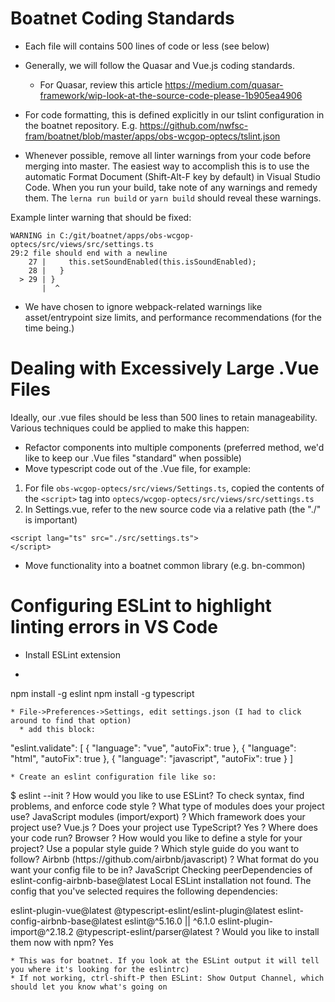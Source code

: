# Boatnet Coding Standards


- Each file will contains 500 lines of code or less (see below)
- Generally, we will follow the Quasar and Vue.js coding standards.
  - For Quasar, review this article https://medium.com/quasar-framework/wip-look-at-the-source-code-please-1b905ea4906

- For code formatting, this is defined explicitly in our tslint configuration in the boatnet repository. E.g. https://github.com/nwfsc-fram/boatnet/blob/master/apps/obs-wcgop-optecs/tslint.json
- Whenever possible, remove all linter warnings from your code before merging into master. The easiest way to accomplish this is to use the automatic Format Document (Shift-Alt-F key by default) in Visual Studio Code. When you run your build, take note of any warnings and remedy them. The ```lerna run build``` or ```yarn build``` should reveal these warnings.

Example linter warning that should be fixed:
```
WARNING in C:/git/boatnet/apps/obs-wcgop-optecs/src/views/src/settings.ts
29:2 file should end with a newline
    27 |     this.setSoundEnabled(this.isSoundEnabled);
    28 |   }
  > 29 | }
       |  ^
```     

- We have chosen to ignore webpack-related warnings like asset/entrypoint size limits, and performance recommendations (for the time being.)

# Dealing with Excessively Large .Vue Files

Ideally, our .vue files should be less than 500 lines to retain manageability. 
Various techniques could be applied to make this happen:

* Refactor components into multiple components (preferred method, we'd like to keep our .Vue files "standard" when possible)
* Move typescript code out of the .Vue file, for example:
 1. For file ```obs-wcgop-optecs/src/views/Settings.ts```, copied the contents of the ```<script>``` tag into ```optecs/wcgop-optecs/src/views/src/settings.ts```
 2. In Settings.vue, refer to the new source code via a relative path (the "./" is important)
 ```
<script lang="ts" src="./src/settings.ts">
</script>
```
* Move functionality into a boatnet common library (e.g. bn-common)

# Configuring ESLint to highlight linting errors in VS Code

* Install ESLint extension
* ```
npm install -g eslint
npm install -g typescript
```
* File->Preferences->Settings, edit settings.json (I had to click around to find that option)
  * add this block:
  ```
 "eslint.validate": [
    {
      "language": "vue",
      "autoFix": true
    },
    {
      "language": "html",
      "autoFix": true
    },
    {
      "language": "javascript",
      "autoFix": true
    }
  ]
```
* Create an eslint configuration file like so:
```
<cd to boatnet>
$ eslint --init
? How would you like to use ESLint? To check syntax, find problems, and enforce code style
? What type of modules does your project use? JavaScript modules (import/export)
? Which framework does your project use? Vue.js
? Does your project use TypeScript? Yes
? Where does your code run? Browser
? How would you like to define a style for your project? Use a popular style guide
? Which style guide do you want to follow? Airbnb (https://github.com/airbnb/javascript)
? What format do you want your config file to be in? JavaScript
Checking peerDependencies of eslint-config-airbnb-base@latest
Local ESLint installation not found.
The config that you've selected requires the following dependencies:

eslint-plugin-vue@latest @typescript-eslint/eslint-plugin@latest eslint-config-airbnb-base@latest eslint@^5.16.0 || ^6.1.0 eslint-plugin-import@^2.18.2 @typescript-eslint/parser@latest
? Would you like to install them now with npm? Yes
```
* This was for boatnet. If you look at the ESLint output it will tell you where it's looking for the eslintrc)
* If not working, ctrl-shift-P then ESLint: Show Output Channel, which should let you know what's going on

